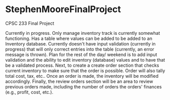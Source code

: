 # StephenMooreFinalProject
CPSC 233 Final Project

Currently in progress. Only manage inventory track is currently somewhat functioning. Has a table where values can be added to be added to an Inventory database. Currently
doesn't have input validation (currently in progress) that will only correct entries into the table (currently, an error message is thrown). Plan for the rest of the day/
weekend is to add input validation and the ability to edit inventory (database) values and to have that be a validated process. Next, to create a create order section
that checks current inventory to make sure that the order is possible. Order will also tally total cost, tax, etc.. Once an order is made, the inventory will be modified accordingly. Finally, the review orders section
will be an area to review previous orders made, including the number of orders the orders' finances (e.g., profit, cost, etc.).
